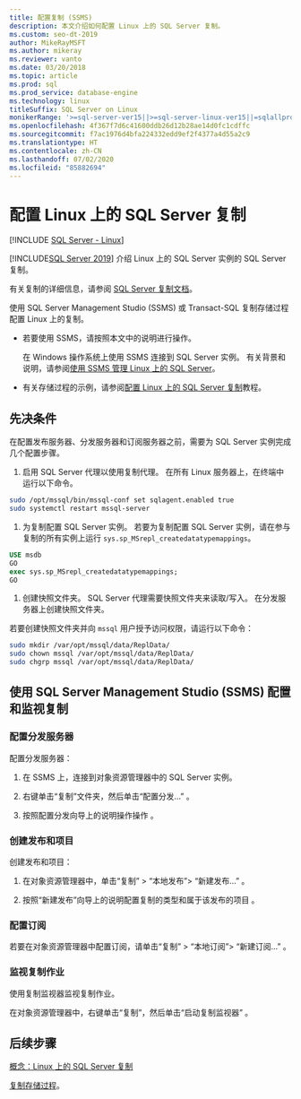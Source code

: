 ```yaml
---
title: 配置复制 (SSMS)
description: 本文介绍如何配置 Linux 上的 SQL Server 复制。
ms.custom: seo-dt-2019
author: MikeRayMSFT
ms.author: mikeray
ms.reviewer: vanto
ms.date: 03/20/2018
ms.topic: article
ms.prod: sql
ms.prod_service: database-engine
ms.technology: linux
titleSuffix: SQL Server on Linux
monikerRange: '>=sql-server-ver15||>=sql-server-linux-ver15||=sqlallproducts-allversions'
ms.openlocfilehash: 4f367f7d6c41600ddb26d12b28ae14d0fc1cdffc
ms.sourcegitcommit: f7ac1976d4bfa224332edd9ef2f4377a4d55a2c9
ms.translationtype: HT
ms.contentlocale: zh-CN
ms.lasthandoff: 07/02/2020
ms.locfileid: "85882694"
---
```

# <a name="configure-sql-server-replication-on-linux"></a>配置 Linux 上的 SQL Server 复制

[!INCLUDE [SQL Server - Linux](../includes/applies-to-version/sql-linux.md)]

[!INCLUDE[SQL Server 2019](../includes/sssqlv15-md.md)] 介绍 Linux 上的 SQL Server 实例的 SQL Server 复制。

有关复制的详细信息，请参阅 [SQL Server 复制文档](../relational-databases/replication/sql-server-replication.md)。

使用 SQL Server Management Studio (SSMS) 或 Transact-SQL 复制存储过程配置 Linux 上的复制。

* 若要使用 SSMS，请按照本文中的说明进行操作。

  在 Windows 操作系统上使用 SSMS 连接到 SQL Server 实例。 有关背景和说明，请参阅[使用 SSMS 管理 Linux 上的 SQL Server](./sql-server-linux-manage-ssms.md)。
  
* 有关存储过程的示例，请参阅[配置 Linux 上的 SQL Server 复制](sql-server-linux-replication-tutorial-tsql.md)教程。

## <a name="prerequisites"></a>先决条件

在配置发布服务器、分发服务器和订阅服务器之前，需要为 SQL Server 实例完成几个配置步骤。

1. 启用 SQL Server 代理以使用复制代理。 在所有 Linux 服务器上，在终端中运行以下命令。

  ```bash
  sudo /opt/mssql/bin/mssql-conf set sqlagent.enabled true
  sudo systemctl restart mssql-server
  ```

1. 为复制配置 SQL Server 实例。 若要为复制配置 SQL Server 实例，请在参与复制的所有实例上运行 `sys.sp_MSrepl_createdatatypemappings`。

  ```sql
  USE msdb
  GO
  exec sys.sp_MSrepl_createdatatypemappings;
  GO
  ```

1. 创建快照文件夹。 SQL Server 代理需要快照文件夹来读取/写入。 在分发服务器上创建快照文件夹。

  若要创建快照文件夹并向 `mssql` 用户授予访问权限，请运行以下命令：

  ```bash
  sudo mkdir /var/opt/mssql/data/ReplData/
  sudo chown mssql /var/opt/mssql/data/ReplData/
  sudo chgrp mssql /var/opt/mssql/data/ReplData/
  ```

## <a name="configure-and-monitor-replication-with-sql-server-management-studio-ssms"></a>使用 SQL Server Management Studio (SSMS) 配置和监视复制

### <a name="configure-the-distributor"></a>配置分发服务器
  
配置分发服务器： 

1. 在 SSMS 上，连接到对象资源管理器中的 SQL Server 实例。

1. 右键单击“复制”文件夹，然后单击“配置分发...”   。

1. 按照配置分发向导上的说明操作操作  。

### <a name="create-publication-and-articles"></a>创建发布和项目

创建发布和项目：

1. 在对象资源管理器中，单击“复制” > “本地发布”> “新建发布...”    。

1. 按照“新建发布”向导上的说明配置复制的类型和属于该发布的项目  。

### <a name="configure-the-subscription"></a>配置订阅

若要在对象资源管理器中配置订阅，请单击“复制” > “本地订阅”> “新建订阅...”    。

### <a name="monitor-replication-jobs"></a>监视复制作业

使用复制监视器监视复制作业。

在对象资源管理器中，右键单击“复制”，然后单击“启动复制监视器”   。

## <a name="next-steps"></a>后续步骤

[概念：Linux 上的 SQL Server 复制](sql-server-linux-replication.md)

[复制存储过程](../relational-databases/system-stored-procedures/replication-stored-procedures-transact-sql.md)。
